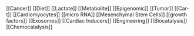 [[Cancer]]
[[Diet]]
[[Lactate]]
[[Metabolite]]
[[Epigenomic]]
[[Tumor]]
[[Car-t]]
[[Cardiomyocytes]]
[[micro RNA]]
[[Mesenchymal Stem Cells]]
[[growth factors]]
[[Exosomes]]
[[Cardiac Inducers]]
[[Engineering]]
[[Biocatalysis]]
[[Chemocatalysis]]
